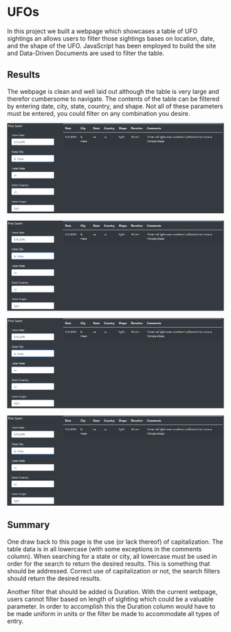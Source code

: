 # UFOs
In this project we built a webpage which showcases a table of UFO sightings an allows users to filter those sightings bases on location, date, and the shape of the UFO. JavaScript has been employed to build the site and Data-Driven Documents are used to filter the table.

## Results
The webpage is clean and well laid out although the table is very large and therefor cumbersome to navigate. The contents of the table can be filtered by entering date, city, state, country, and shape. Not all of these parameters must be entered, you could filter on any combination you desire. 

![]( https://github.com/thomasstvr/UFOs/blob/e6f543f860bfca6884cb2aba2aad913f8c10bbae/resources/everything.png)

![]( https://github.com/thomasstvr/UFOs/blob/e6f543f860bfca6884cb2aba2aad913f8c10bbae/resources/everything.png)

![]( https://github.com/thomasstvr/UFOs/blob/e6f543f860bfca6884cb2aba2aad913f8c10bbae/resources/everything.png)

![]( https://github.com/thomasstvr/UFOs/blob/e6f543f860bfca6884cb2aba2aad913f8c10bbae/resources/everything.png)


## Summary
One draw back to this page is the use (or lack thereof) of capitalization. The table data is in all lowercase (with some exceptions in the comments column). When searching for a state or city, all lowercase must be used in order for the search to return the desired results. This is something that should be addressed. Correct use of capitalization or not, the search filters should return the desired results.

Another filter that should be added is Duration. With the current webpage, users cannot filter based on length of sighting which could be a valuable parameter. In order to accomplish this the Duration column would have to be made uniform in units or the filter be made to accommodate all types of entry. 

